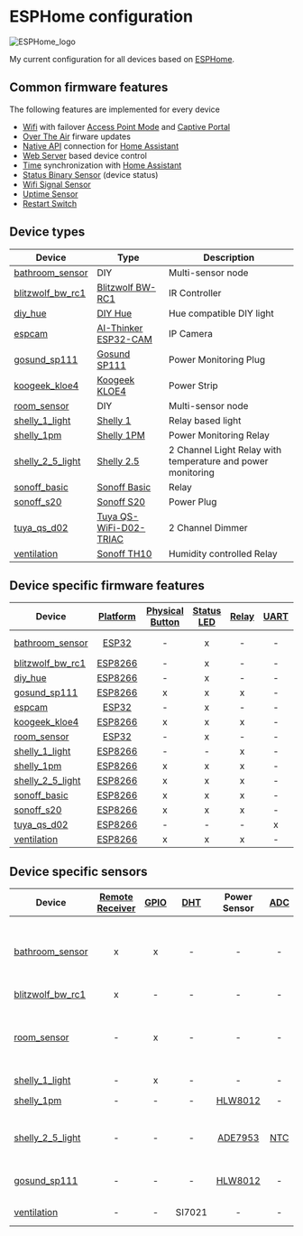 # ESPHome configuration

![ESPHome_logo]

My current configuration for all devices based on [ESPHome].

## Common firmware features

The following features are implemented for every device

- [Wifi] with failover [Access Point Mode] and [Captive Portal]
- [Over The Air] firware updates
- [Native API] connection for [Home Assistant]
- [Web Server] based device control
- [Time] synchronization with [Home Assistant]
- [Status Binary Sensor] (device status)
- [Wifi Signal Sensor]
- [Uptime Sensor]
- [Restart Switch]

## Device types

| Device  | Type  | Description |
| -- |  --  | --  |
| [bathroom_sensor]   | DIY                       | Multi-sensor node                                           |
| [blitzwolf_bw_rc1]  | [Blitzwolf BW-RC1]        | IR Controller                                               |
| [diy_hue]           | [DIY Hue]                 | Hue compatible DIY light                                    |
| [espcam]            | [AI-Thinker ESP32-CAM]    | IP Camera                                                   |
| [gosund_sp111]      | [Gosund SP111]            | Power Monitoring Plug                                       |
| [koogeek_kloe4]     | [Koogeek KLOE4]           | Power Strip                                                 |
| [room_sensor]       | DIY                    | Multi-sensor node                                           |
| [shelly_1_light]    | [Shelly 1]                | Relay based light                                           |
| [shelly_1pm]        | [Shelly 1PM]              | Power Monitoring Relay                                      |
| [shelly_2_5_light]  | [Shelly 2.5]              | 2 Channel Light Relay with temperature and power monitoring |
| [sonoff_basic]      | [Sonoff Basic]            | Relay                                                       |
| [sonoff_s20]        | [Sonoff S20]              | Power Plug                                                  |
| [tuya_qs_d02]       | [Tuya QS-WiFi-D02-TRIAC]  | 2 Channel Dimmer                                            |
| [ventilation]       | [Sonoff TH10]             | Humidity controlled Relay                                   |

## Device specific firmware features

| Device  | [Platform]  | [Physical Button]  | [Status LED] | [Relay] | [UART] | [Light] | [Remote Transmitter]
| --  |  :--: |  :--:  | :--:  |  :--: |  :--: |  :--: |  :--: |
| [bathroom_sensor]   | [ESP32]   | -  | x |  - |  - | -               | [Xiaomi Miscale], [bluetooth_proxy]|
| [blitzwolf_bw_rc1]  | [ESP8266] | -  | x |  - |  - | -               | [ir_receiver] |
| [diy_hue]           | [ESP8266] | -  | x |  - |  - | [FastLED]       | - |
| [gosund_sp111]      | [ESP8266] | x  | x |  x |  - | -               | - |
| [espcam]            | [ESP32]   | -  | x |  - |  - | [ESP32 Camera]  | - |
| [koogeek_kloe4]     | [ESP8266] | x  | x |  x |  - | -               | - |
| [room_sensor]       | [ESP32]   | -  | x |  - |  - | -               | - |
| [shelly_1_light]    | [ESP8266] | -  | - |  x |  - | [Binary]        | - |
| [shelly_1pm]        | [ESP8266] | x  | x |  x |  - | -               | - |
| [shelly_2_5_light]  | [ESP8266] | x  | x |  x |  - | [Binary]        | - |
| [sonoff_basic]      | [ESP8266] | x  | x |  x |  - | -               | - |
| [sonoff_s20]        | [ESP8266] | x  | x |  x |  - | -               | - |
| [tuya_qs_d02]       | [ESP8266] | -  | - |  - |  x | [Monochromatic] | - |
| [ventilation]       | [ESP8266] | x  | x |  x |  - | -               | - |

## Device specific sensors

| Device  | [Remote Receiver] | [GPIO] |  [DHT]  | Power Sensor | [ADC] | [I²C] | Features
| --  |  :--: |  :--: |  :--: |  :--: |  :--: |  :--: | --  |
| [bathroom_sensor]   | x | x | - | - | - | [BME280] | temperature, humidity, pressure, [motion], [illuminance], [miband], [miband_rssi] |
| [blitzwolf_bw_rc1]  | x | - | - | - | - | - | [ir_transmitter] |
| [room_sensor]       | - | x | - | - | - | [BME280] | temperature, humidity, pressure, [motion], [illuminance], [miband], [miband_rssi] |
| [shelly_1_light]    | - | x | - | - | - | - | [light_switch]  |
| [shelly_1pm]        | - | - | - | [HLW8012] | - | - | current, power, [total_daily_energy] |
| [shelly_2_5_light]  | - | - | - | [ADE7953] | [NTC] | - | current, power, [total_daily_energy], [light_switch], device_temperature |
| [gosund_sp111]      | - | - | - | [HLW8012] | - | - | current, power, voltage, [total_daily_energy] |
| [ventilation]       | - | - | SI7021 | - |  - | - | temperature, humidity |

[DIY Hue]: https://diyhue.org/
[ESPHome]: https://esphome.io/
[ESPHome_logo]: https://esphome.io/_images/logo-text.svg
[Home Assistant]: https://www.home-assistant.io/
[AI-Thinker ESP32-CAM]: http://www.ai-thinker.com/pro_view-24.html
[Blitzwolf BW-RC1]: https://www.blitzwolf.com/BlitzWolf%C2%A0BW-RC1-WiFi-Smart-IR-Controller-with-360%C2%B0-Transmission,-APP-Control,-Works-with-Alexa,-Automatic-Identification,-DIY-Pairing-and-Slim-Design-p-409.html
[Gosund SP111]: https://www.gosund.com/download/smart_plug/126.html
[Koogeek KLOE4]: https://www.koogeek.com/p-kloe4.html
[Shelly 1]: https://shelly.cloud/products/shelly-1-smart-home-automation-relay/
[Shelly 1PM]: https://shelly.cloud/products/shelly-1pm-smart-home-automation-relay/
[Shelly 2.5]: https://shelly.cloud/products/shelly-25-smart-home-automation-relay/
[Sonoff Basic]: https://sonoff.tech/product/wifi-diy-smart-switches/basicr2
[Sonoff S20]: https://sonoff.tech/product/wifi-smart-plugs/s20
[Sonoff TH10]: https://sonoff.tech/product/wifi-diy-smart-switches/th10-th16
[Tuya QS-WiFi-D02-TRIAC]: https://expo.tuya.com/product/373634s
[Access Point Mode]: https://esphome.io/components/wifi.html#access-point-mode
[ADC]: https://esphome.io/components/sensor/adc.html
[ADE7953]: https://esphome.io/components/sensor/ade7953.html
[BME280]: https://esphome.io/components/sensor/bme280.html
[Binary]: https://esphome.io/components/light/binary.html
[Board]: https://esphome.io/components/status_led.html
[Captive Portal]: https://esphome.io/components/captive_portal.html
[DHT]: https://esphome.io/components/sensor/dht.html
[ESP32]: https://esphome.io/devices/esp32.html
[ESP32 Camera]: https://esphome.io/components/esp32_camera.html
[ESP8266]: https://esphome.io/devices/esp8266.html
[FastLED]: https://esphome.io/components/light/fastled.html
[GPIO]: https://esphome.io/components/binary_sensor/gpio.html
[HLW8012]: https://esphome.io/components/sensor/hlw8012.html
[Light]: https://esphome.io/components/light.html
[I²C]: https://esphome.io/components/i2c.html
[NTC]: https://esphome.io/components/sensor/ntc.html
[Native API]: https://esphome.io/components/api.html
[Monochromatic]: https://esphome.io/components/light/monochromatic.html
[Over The Air]: https://esphome.io/components/ota.html
[Physical Button]: https://esphome.io/components/binary_sensor/gpio.html
[Platform]: https://esphome.io/components/status_led.html
[Relay]: https://esphome.io/cookbook/relay.html
[Remote Receiver]: https://esphome.io/components/remote_receiver.html
[Remote Transmitter]: https://esphome.io/components/remote_transmitter.html
[Restart Switch]: https://esphome.io/components/switch/restart.html
[Status Binary Sensor]: https://esphome.io/components/binary_sensor/status.html
[Status LED]: https://esphome.io/components/status_led.html
[Time]: https://esphome.io/components/time.html
[UART]: https://esphome.io/components/uart.html
[Uptime Sensor]: https://esphome.io/components/sensor/uptime.html
[Web Server]: https://esphome.io/components/web_server.html
[Wifi]: https://esphome.io/components/wifi.html
[Wifi Signal Sensor]: https://esphome.io/components/sensor/wifi_signal.html
[Xiaomi Miscale]: https://esphome.io/components/sensor/xiaomi_miscale.html
[bathroom_sensor]: https://github.com/ImEmJay/esphome-config/blob/master/bathroom_sensor_01.yaml
[bluetooth_proxy]: https://github.com/ImEmJay/esphome-config/blob/master/common/bluetooth_proxy.yaml
[blitzwolf_bw_rc1]: https://github.com/ImEmJay/esphome-config/blob/master/blitzwolf_bw_rc1_01.yaml
[diy_hue]: https://github.com/ImEmJay/esphome-config/blob/master/diy_hue_01.yaml
[espcam]: https://github.com/ImEmJay/esphome-config/blob/master/espcam_01.yaml
[gosund_sp111]: https://github.com/ImEmJay/esphome-config/blob/master/gosund_sp111_01.yaml
[koogeek_kloe4]: https://github.com/ImEmJay/esphome-config/blob/master/koogeek_kloe4_01.yaml
[illuminance]: https://github.com/ImEmJay/esphome-config/blob/master/common/sensor/illuminance.yaml
[ir_receiver]: https://github.com/ImEmJay/esphome-config/blob/master/common/remote_receiver/ir_receiver.yaml
[ir_transmitter]: https://github.com/ImEmJay/esphome-config/blob/master/common/remote_transmitter/ir_transmitter.yaml
[light_id]: https://github.com/ImEmJay/esphome-config/blob/master/common/text_sensor/light_id.yaml
[light_switch]: https://github.com/ImEmJay/esphome-config/blob/master/common/binary_sensor/light_switch.yaml
[miband]: https://github.com/ImEmJay/esphome-config/blob/master/common/binary_sensor/miband.yaml
[miband_rssi]: https://github.com/ImEmJay/esphome-config/blob/master/common/sensor/miband_rssi.yaml
[motion]: https://github.com/ImEmJay/esphome-config/blob/master/common/binary_sensor/motion.yaml
[room_sensor]: https://github.com/ImEmJay/esphome-config/blob/master/room_sensor_01.yaml
[shelly_1_light]: https://github.com/ImEmJay/esphome-config/blob/master/shelly_1_light_01.yaml
[shelly_1pm]: https://github.com/ImEmJay/esphome-config/blob/master/shelly_1pm_01.yaml
[shelly_2_5_light]: https://github.com/ImEmJay/esphome-config/blob/master/shelly_2_5_light_01.yaml
[sonoff_basic]: https://github.com/ImEmJay/esphome-config/blob/master/sonoff_basic_01.yaml
[sonoff_s20]: https://github.com/ImEmJay/esphome-config/blob/master/sonoff_s20_01.yaml
[gosund_sp111]: https://github.com/ImEmJay/esphome-config/blob/master/gosund_sp111_01.yaml
[total_daily_energy]: https://github.com/ImEmJay/esphome-config/blob/master/common/sensor/total_daily_energy.yaml
[tuya_qs_d02]: https://github.com/ImEmJay/esphome-config/blob/master/tuya_qs_d02_01.yaml
[ventilation]: https://github.com/ImEmJay/esphome-config/blob/master/ventilation.yaml
